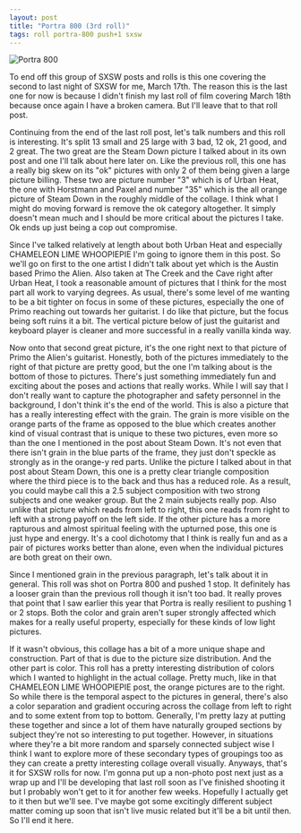 ```yaml
---
layout: post
title: "Portra 800 (3rd roll)"
tags: roll portra-800 push+1 sxsw
---
```


![Portra 800](/assets/rolls/Portra800-3.jpg)

To end off this group of SXSW posts and rolls is this one covering the second to last night of SXSW for me, March 17th. The reason this is the last one for now is because I didn't finish my last roll of film covering March 18th because once again I have a broken camera. But I'll leave that to that roll post.

Continuing from the end of the last roll post, let's talk numbers and this roll is interesting. It's split 13 small and 25 large with 3 bad, 12 ok, 21 good, and 2 great. The two great are the Steam Down picture I talked about in its own post and one I'll talk about here later on. Like the previous roll, this one has a really big skew on its "ok" pictures with only 2 of them being given a large picture billing. These two are picture number "3" which is of Urban Heat, the one with Horstmann and Paxel and number "35" which is the all orange picture of Steam Down in the roughly middle of the collage. I think what I might do moving forward is remove the ok category altogether. It simply doesn't mean much and I should be more critical about the pictures I take. Ok ends up just being a cop out compromise.

Since I've talked relatively at length about both Urban Heat and especially CHAMELEON LIME WHOOPIEPIE I'm going to ignore them in this post. So we'll go on first to the one artist I didn't talk about yet which is the Austin based Primo the Alien. Also taken at The Creek and the Cave right after Urban Heat, I took a reasonable amount of pictures that I think for the most part all work to varying degrees. As usual, there's some level of me wanting to be a bit tighter on focus in some of these pictures, especially the one of Primo reaching out towards her guitarist. I do like that picture, but the focus being soft ruins it a bit. The vertical picture below of just the guitarist and keyboard player is cleaner and more successful in a really vanilla kinda way.

Now onto that second great picture, it's the one right next to that picture of Primo the Alien's guitarist. Honestly, both of the pictures immediately to the right of that picture are pretty good, but the one I'm talking about is the bottom of those to pictures. There's just something immediately fun and exciting about the poses and actions that really works. While I will say that I don't really want to capture the photographer and safety personnel in the background, I don't think it's the end of the world. This is also a picture that has a really interesting effect with the grain. The grain is more visible on the orange parts of the frame as opposed to the blue which creates another kind of visual contrast that is unique to these two pictures, even more so than the one I mentioned in the post about Steam Down. It's not even that there isn't grain in the blue parts of the frame, they just don't speckle as strongly as in the orange-y red parts. Unlike the picture I talked about in that post about Steam Down, this one is a pretty clear triangle composition where the third piece is to the back and thus has a reduced role. As a result, you could maybe call this a 2.5 subject composition with two strong subjects and one weaker group. But the 2 main subjects really pop. Also unlike that picture which reads from left to right, this one reads from right to left with a strong payoff on the left side. If the other picture has a more rapturous and almost spiritual feeling with the upturned pose, this one is just hype and energy. It's a cool dichotomy that I think is really fun and as a pair of pictures works better than alone, even when the individual pictures are both great on their own.

Since I mentioned grain in the previous paragraph, let's talk about it in general. This roll was shot on Portra 800 and pushed 1 stop. It definitely has a looser grain than the previous roll though it isn't too bad. It really proves that point that I saw earlier this year that Portra is really resilient to pushing 1 or 2 stops. Both the color and grain aren't super strongly affected which makes for a really useful property, especially for these kinds of low light pictures.

If it wasn't obvious, this collage has a bit of a more unique shape and construction. Part of that is due to the picture size distribution. And the other part is color. This roll has a pretty interesting distribution of colors which I wanted to highlight in the actual collage. Pretty much, like in that CHAMELEON LIME WHOOPIEPIE post, the orange pictures are to the right. So while there is the temporal aspect to the pictures in general, there's also a color separation and gradient occuring across the collage from left to right and to some extent from top to bottom. Generally, I'm pretty lazy at putting these together and since a lot of them have naturally grouped sections by subject they're not so interesting to put together. However, in situations where they're a bit more random and sparsely connected subject wise I think I want to explore more of these secondary types of groupings too as they can create a pretty interesting collage overall visually. Anyways, that's it for SXSW rolls for now. I'm gonna put up a non-photo post next just as a wrap up and I'll be developing that last roll soon as I've finished shooting it but I probably won't get to it for another few weeks. Hopefully I actually get to it then but we'll see. I've maybe got some excitingly different subject matter coming up soon that isn't live music related but it'll be a bit until then. So I'll end it here.